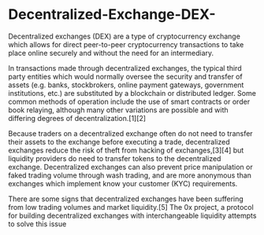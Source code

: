 # Decentralized-Exchange-DEX-

Decentralized exchanges (DEX) are a type of cryptocurrency exchange which allows for direct peer-to-peer cryptocurrency transactions to take place online securely and without the need for an intermediary.

In transactions made through decentralized exchanges, the typical third party entities which would normally oversee the security and transfer of assets (e.g. banks, stockbrokers, online payment gateways, government institutions, etc.) are substituted by a blockchain or distributed ledger. Some common methods of operation include the use of smart contracts or order book relaying, although many other variations are possible and with differing degrees of decentralization.[1][2]

Because traders on a decentralized exchange often do not need to transfer their assets to the exchange before executing a trade, decentralized exchanges reduce the risk of theft from hacking of exchanges,[3][4] but liquidity providers do need to transfer tokens to the decentralized exchange. Decentralized exchanges can also prevent price manipulation or faked trading volume through wash trading, and are more anonymous than exchanges which implement know your customer (KYC) requirements.

There are some signs that decentralized exchanges have been suffering from low trading volumes and market liquidity.[5] The 0x project, a protocol for building decentralized exchanges with interchangeable liquidity attempts to solve this issue
